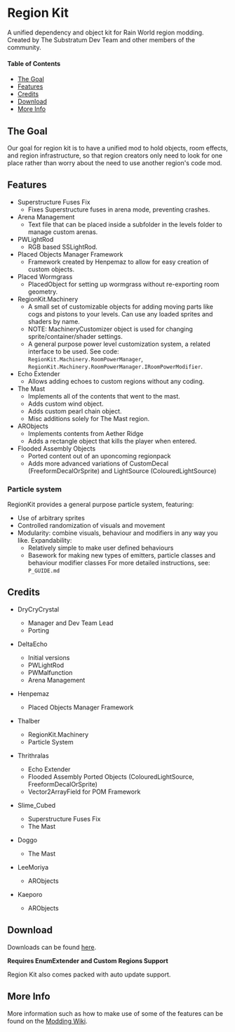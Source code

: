 # Region Kit

A unified dependency and object kit for Rain World region modding. Created by The Substratum Dev Team and other members of the community.

#### Table of Contents
- [The Goal](#the-goal)
- [Features](#features)
- [Credits](#credits)
- [Download](#download)
- [More Info](#more-info)


## The Goal

Our goal for region kit is to have a unified mod to hold objects, room effects, and region infrastructure, so that region creators only need to look for one place rather than worry about the need to use another region's code mod. 


## Features

- Superstructure Fuses Fix
  - Fixes Superstructure fuses in arena mode, preventing crashes.
- Arena Management
  - Text file that can be placed inside a subfolder in the levels folder to manage custom arenas.
- PWLightRod
  - RGB based SSLightRod.
- Placed Objects Manager Framework
  - Framework created by Henpemaz to allow for easy creation of custom objects.
- Placed Wormgrass
  - PlacedObject for setting up wormgrass without re-exporting room geometry.
- RegionKit.Machinery
  - A small set of customizable objects for adding moving parts like cogs and pistons to your levels. Can use any loaded sprites and shaders by name.
  - NOTE: MachineryCustomizer object is used for changing sprite/container/shader settings.
  - A general purpose power level customization system, a related interface to be used. See code: `RegionKit.Machinery.RoomPowerManager`, `RegionKit.Machinery.RoomPowerManager.IRoomPowerModifier`.
- Echo Extender
	- Allows adding echoes to custom regions without any coding.
- The Mast
	- Implements all of the contents that went to the mast.
	- Adds custom wind object.
	- Adds custom pearl chain object.
	- Misc additions solely for The Mast region.
- ARObjects
	- Implements contents from Aether Ridge
	- Adds a rectangle object that kills the player when entered.
- Flooded Assembly Objects
	- Ported content out of an uponcoming regionpack
	- Adds more advanced variations of CustomDecal (FreeformDecalOrSprite) and LightSource (ColouredLightSource)

  
### Particle system

 RegionKit provides a general purpose particle system, featuring:
  - Use of arbitrary sprites
  - Controlled randomization of visuals and movement
  - Modularity: combine visuals, behaviour and modifiers in any way you like.
 Expandability:
	- Relatively simple to make user defined behaviours
	- Basework for making new types of emitters, particle classes and behaviour modifier classes
For more detailed instructions, see: `P_GUIDE.md`


## Credits

- DryCryCrystal 
	- Manager and Dev Team Lead
	- Porting

- DeltaEcho
	- Initial versions
	- PWLightRod
	- PWMalfunction
	- Arena Management

- Henpemaz
	- Placed Objects Manager Framework

- Thalber
	- RegionKit.Machinery
	- Particle System

- Thrithralas
	- Echo Extender
	- Flooded Assembly Ported Objects (ColouredLightSource, FreeformDecalOrSprite)
	- Vector2ArrayField for POM Framework

- Slime_Cubed
	- Superstructure Fuses Fix
	- The Mast

- Doggo
	- The Mast

- LeeMoriya
	- ARObjects

- Kaeporo
	- ARObjects


## Download
Downloads can be found [here](https://github.com/DryCryCrystal/Region-Kit/releases/latest).

**Requires EnumExtender and Custom Regions Support**

Region Kit also comes packed with auto update support.


## More Info

More information such as how to make use of some of the features can be found on the [Modding Wiki](https://rain-world-modding.github.io/).
